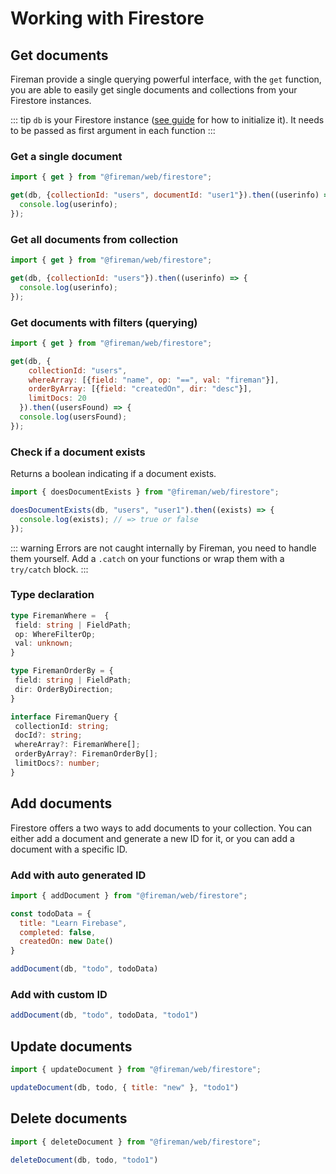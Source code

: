 # Working with Firestore

## Get documents

Fireman provide a single querying powerful interface, with the `get` function, you are able to easily get single documents and collections from your Firestore instances.

::: tip
`db` is your Firestore instance ([see guide](/guide/#initializing-firestore) for how to initialize it). It needs to be passed as first argument in each function
:::

### Get a single document

```js
import { get } from "@fireman/web/firestore";

get(db, {collectionId: "users", documentId: "user1"}).then((userinfo) => {
  console.log(userinfo);
});
```

### Get all documents from collection

```js
import { get } from "@fireman/web/firestore";

get(db, {collectionId: "users"}).then((userinfo) => {
  console.log(userinfo);
});
```

### Get documents with filters (querying)

```js
import { get } from "@fireman/web/firestore";

get(db, {
    collectionId: "users",
    whereArray: [{field: "name", op: "==", val: "fireman"}],
    orderByArray: [{field: "createdOn", dir: "desc"}],
    limitDocs: 20
  }).then((usersFound) => {
  console.log(usersFound);
});
```

### Check if a document exists

Returns a boolean indicating if a document exists.

```js
import { doesDocumentExists } from "@fireman/web/firestore";

doesDocumentExists(db, "users", "user1").then((exists) => {
  console.log(exists); // => true or false
});
```

::: warning
Errors are not caught internally by Fireman, you need to handle them yourself. Add a `.catch` on your functions or wrap them with a `try/catch` block.
:::

### Type declaration

```ts
type FiremanWhere =  {
 field: string | FieldPath;
 op: WhereFilterOp;
 val: unknown;
}

type FiremanOrderBy = {
 field: string | FieldPath;
 dir: OrderByDirection;
}

interface FiremanQuery {
 collectionId: string;
 docId?: string;
 whereArray?: FiremanWhere[];
 orderByArray?: FiremanOrderBy[];
 limitDocs?: number;
}
```

## Add documents

Firestore offers a two ways to add documents to your collection. You can either add a document and generate a new ID for it, or you can add a document with a specific ID.

### Add with auto generated ID

```js
import { addDocument } from "@fireman/web/firestore";

const todoData = {
  title: "Learn Firebase",
  completed: false,
  createdOn: new Date()
}

addDocument(db, "todo", todoData)
```

### Add with custom ID

```js
addDocument(db, "todo", todoData, "todo1")
```

## Update documents

```js
import { updateDocument } from "@fireman/web/firestore";

updateDocument(db, todo, { title: "new" }, "todo1")
```

## Delete documents

```js
import { deleteDocument } from "@fireman/web/firestore";

deleteDocument(db, todo, "todo1")
```
